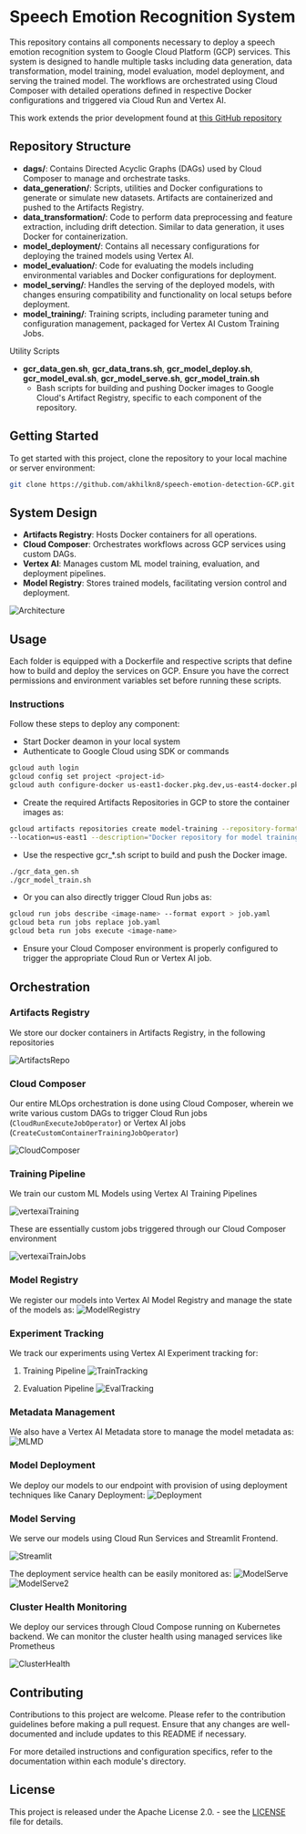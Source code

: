 # Speech Emotion Recognition System

This repository contains all components necessary to deploy a speech emotion recognition system to Google Cloud Platform (GCP) services. This system is designed to handle multiple tasks including data generation, data transformation, model training, model evaluation, model deployment, and serving the trained model. The workflows are orchestrated using Cloud Composer with detailed operations defined in respective Docker configurations and triggered via Cloud Run and Vertex AI.

This work extends the prior development found at [this GitHub repository](https://github.com/debanjansaha-git/speech-emotion-recognition)

## Repository Structure

- **dags/**: Contains Directed Acyclic Graphs (DAGs) used by Cloud Composer to manage and orchestrate tasks.
- **data_generation/**: Scripts, utilities and Docker configurations to generate or simulate new datasets. Artifacts are containerized and pushed to the Artifacts Registry.
- **data_transformation/**: Code to perform data preprocessing and feature extraction, including drift detection. Similar to data generation, it uses Docker for containerization.
- **model_deployment/**: Contains all necessary configurations for deploying the trained models using Vertex AI.
- **model_evaluation/**: Code for evaluating the models including environmental variables and Docker configurations for deployment.
- **model_serving/**: Handles the serving of the deployed models, with changes ensuring compatibility and functionality on local setups before deployment.
- **model_training/**: Training scripts, including parameter tuning and configuration management, packaged for Vertex AI Custom Training Jobs.

Utility Scripts
- **gcr_data_gen.sh**, **gcr_data_trans.sh**, **gcr_model_deploy.sh**, **gcr_model_eval.sh**, **gcr_model_serve.sh**, **gcr_model_train.sh**
  - Bash scripts for building and pushing Docker images to Google Cloud's Artifact Registry, specific to each component of the repository.

## Getting Started

To get started with this project, clone the repository to your local machine or server environment:

```bash
git clone https://github.com/akhilkn8/speech-emotion-detection-GCP.git
```

## System Design
- **Artifacts Registry**: Hosts Docker containers for all operations.
- **Cloud Composer**: Orchestrates workflows across GCP services using custom DAGs.
- **Vertex AI**: Manages custom ML model training, evaluation, and deployment pipelines.
- **Model Registry**: Stores trained models, facilitating version control and deployment.

![Architecture](<assets/MLOps Project Stages.jpg>)

## Usage

Each folder is equipped with a Dockerfile and respective scripts that define how to build and deploy the services on GCP. Ensure you have the correct permissions and environment variables set before running these scripts.

### Instructions
Follow these steps to deploy any component:
- Start Docker deamon in your local system
- Authenticate to Google Cloud using SDK or commands
```bash
gcloud auth login
gcloud config set project <project-id>
gcloud auth configure-docker us-east1-docker.pkg.dev,us-east4-docker.pkg.dev
```
- Create the required Artifacts Repositories in GCP to store the container images as:
```bash
gcloud artifacts repositories create model-training --repository-format=docker \
--location=us-east1 --description="Docker repository for model training"
```
- Use the respective gcr_*.sh script to build and push the Docker image.
```bash
./gcr_data_gen.sh
./gcr_model_train.sh
```
- Or you can also directly trigger Cloud Run jobs as:
```bash
gcloud run jobs describe <image-name> --format export > job.yaml
gcloud beta run jobs replace job.yaml  
gcloud beta run jobs execute <image-name>
```

- Ensure your Cloud Composer environment is properly configured to trigger the appropriate Cloud Run or Vertex AI job.

## Orchestration

### Artifacts Registry

We store our docker containers in Artifacts Registry, in the following repositories 

![ArtifactsRepo](assets/image.png)

### Cloud Composer

Our entire MLOps orchestration is done using Cloud Composer, wherein we write various custom DAGs to trigger Cloud Run jobs (`CloudRunExecuteJobOperator`) or Vertex AI jobs (`CreateCustomContainerTrainingJobOperator`)

![CloudComposer](assets/image-4.png)

### Training Pipeline

We train our custom ML Models using Vertex AI Training Pipelines

![vertexaiTraining](assets/image-2.png)

These are essentially custom jobs triggered through our Cloud Composer environment

![vertexaiTrainJobs](assets/image-3.png)

### Model Registry

We register our models into Vertex AI Model Registry and manage the state of the models as:
![ModelRegistry](assets/image-9.png)

### Experiment Tracking

We track our experiments using Vertex AI Experiment tracking for:

1. Training Pipeline
![TrainTracking](assets/image-5.png)

2. Evaluation Pipeline
![EvalTracking](assets/image-6.png)

### Metadata Management
We also have a Vertex AI Metadata store to manage the model metadata as:
![MLMD](assets/image-7.png)

### Model Deployment

We deploy our models to our endpoint with provision of using deployment techniques like Canary Deployment:
![Deployment](assets/image-10.png)

### Model Serving

We serve our models using Cloud Run Services and Streamlit Frontend. 

![Streamlit](assets/image-13.png)

The deployment service health can be easily monitored as:
![ModelServe](assets/image-11.png)
![ModelServe2](assets/image-12.png)


### Cluster Health Monitoring

We deploy our services through Cloud Compose running on Kubernetes backend. We can monitor the cluster health using managed services like Prometheus

![ClusterHealth](assets/image-1.png)




## Contributing
Contributions to this project are welcome. Please refer to the contribution guidelines before making a pull request. Ensure that any changes are well-documented and include updates to this README if necessary.

For more detailed instructions and configuration specifics, refer to the documentation within each module's directory.


## License
This project is released under the Apache License 2.0. - see the [LICENSE](LICENSE) file for details.



